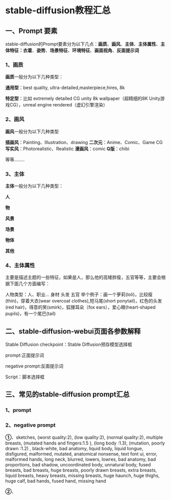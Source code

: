 # stable-diffusion教程汇总

## 一、Prompt 要素

stable-diffusion的Prompt要素分为以下几点：**画质**、**画风**、**主体**、**主体属性**、**主体特征：衣着**、**姿势**、**场景特征**、**环境特征**、**画面视角**、**反面提示词**

### 1、画质

**画质**一般分为以下几种类型：

**通用型**：best quality, ultra-detailed,masterpiece,hires, 8k

**特定型**：比如 extremely detailed CG unity 8k wallpaper（超精细的8K Unity游戏CG），unreal engine rendered（虚幻引擎渲染）

### 2、画风

**画风**一般分为以下几种类型

**插画风**：Painting、Illustration、drawing
**二次元**：Anime、Comic、Game CG
**写实风**：Photorealistic、Realistic
**漫画风**：comic
**Q版**：chibi

等等........

### 3、主体

**主体**一般分为以下几种类型：

**人**

**物**

**风景**

**场景**

**物体**

**其他**

### 4、主体属性

主要是描述主题的一些特征，如果是人，那么他的高矮胖瘦，五官等等，主要会根据下面几个方面编写：

人物类型：人、职业...
身材
头发
五官
举个例子：画一个萝莉(loli)，比较瘦(thin)，穿着大衣(wear overcoat clothes),短马尾(short ponytail)，红色的头发(red hair)，得意的笑(smirk)，狐狸耳朵（fox ears），爱心眼(heart-shaped pupils)，有一个尾巴(tail)

## 二、stable-diffusion-webui页面各参数解释

Stable Diffusion checkpoint：Stable Diffusion预存模型选择框

prompt:正面提示词

negative prompt:反面提示词

Script：脚本选择框


## 三、常见的stable-diffusion prompt汇总

### 1、prompt

### 2、negative prompt

**①**、sketches, (worst quality:2), (low quality:2), (normal quality:2), multiple breasts, (mutated hands and fingers:1.5 ), (long body :1.3), (mutation, poorly drawn :1.2) , black-white, bad anatomy, liquid body, liquid tongue, disfigured, malformed, mutated, anatomical nonsense, text font ui, error, malformed hands, long neck, blurred, lowers, lowres, bad anatomy, bad proportions, bad shadow, uncoordinated body, unnatural body, fused breasts, bad breasts, huge breasts, poorly drawn breasts, extra breasts, liquid breasts, heavy breasts, missing breasts, huge haunch, huge thighs, huge calf, bad hands, fused hand, missing hand

**②**、



